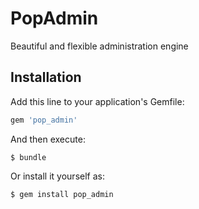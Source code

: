 # PopAdmin

Beautiful and flexible administration engine

## Installation

Add this line to your application's Gemfile:

```ruby
gem 'pop_admin'
```

And then execute:

    $ bundle

Or install it yourself as:

    $ gem install pop_admin
